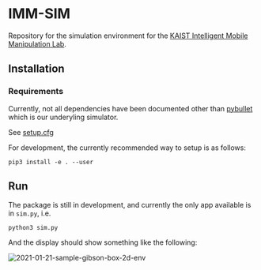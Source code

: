 # IMM-SIM

Repository for the simulation environment for the [KAIST Intelligent Mobile Manipulation Lab](http://imsquared.kaist.ac.kr/).

## Installation

### Requirements

Currently, not all dependencies have been documented other than [pybullet](https://github.com/bulletphysics/bullet3) which is our underyling simulator.

See [setup.cfg](setup.cfg)

For development, the currently recommended way to setup is as follows:

```
pip3 install -e . --user
```

## Run

The package is still in development, and currently the only app available is in `sim.py`, i.e.

```
python3 sim.py
```

And the display should show something like the following:

![2021-01-21-sample-gibson-box-2d-env](img/2021-01-21-sample-gibson-box-2d-env.gif)
